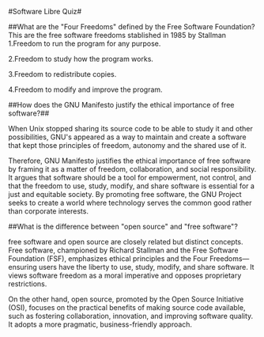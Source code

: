 #Software Libre Quiz#

##What are the "Four Freedoms" defined by the Free Software Foundation?
  This are the free software freedoms stablished in 1985 by Stallman 
  1.Freedom to run the program for any purpose.

  2.Freedom to study how the program works.

  3.Freedom to redistribute copies.

  4.Freedom to modify and improve the program.
  
##How does the GNU Manifesto justify the ethical importance of free software?##

When Unix stopped sharing its source code to be able to study it and other possibilities, 
GNU's appeared as a way to maintain and create a software that kept those principles of freedom, 
autonomy and the shared use of it. 

Therefore, GNU Manifesto justifies the ethical importance of free software by framing it as a matter of freedom, collaboration, and social responsibility. It argues that software should be a tool for empowerment, not control, 
and that the freedom to use, study, modify, and share software is essential for a just and equitable society. 
By promoting free software, the GNU Project seeks to create a world where technology serves the common good rather than corporate interests.


##What is the difference between "open source" and "free software"?
  
free software and open source are closely related but distinct concepts. Free software, championed by Richard Stallman and the Free Software Foundation (FSF), emphasizes ethical principles and the Four Freedoms—ensuring users have the liberty to use, study, modify, and share software. It views software freedom as a moral imperative and opposes proprietary restrictions.

On the other hand, open source, promoted by the Open Source Initiative (OSI), focuses on the practical benefits of making source code available, such as fostering collaboration, innovation, and improving software quality. It adopts a more pragmatic, business-friendly approach.
